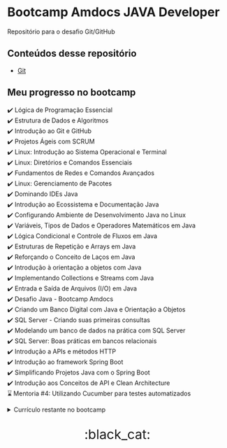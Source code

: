 # Bootcamp Amdocs JAVA Developer
Repositório para o desafio Git/GitHub

## Conteúdos desse repositório
- [Git](git.md)

## Meu progresso no bootcamp
:heavy_check_mark: Lógica de Programação Essencial  
:heavy_check_mark: Estrutura de Dados e Algoritmos  
:heavy_check_mark: Introdução ao Git e GitHub  
:heavy_check_mark: Projetos Ágeis com SCRUM  
:heavy_check_mark: Linux: Introdução ao Sistema Operacional e Terminal  
:heavy_check_mark: Linux: Diretórios e Comandos Essenciais  
:heavy_check_mark: Fundamentos de Redes e Comandos Avançados  
:heavy_check_mark: Linux: Gerenciamento de Pacotes  
:heavy_check_mark: Dominando IDEs Java  
:heavy_check_mark: Introdução ao Ecossistema e Documentação Java  
:heavy_check_mark: Configurando Ambiente de Desenvolvimento Java no Linux  
:heavy_check_mark: Variáveis, Tipos de Dados e Operadores Matemáticos em Java  
:heavy_check_mark: Lógica Condicional e Controle de Fluxos em Java  
:heavy_check_mark: Estruturas de Repetição e Arrays em Java  
:heavy_check_mark: Reforçando o Conceito de Laços em Java  
:heavy_check_mark: Introdução à orientação a objetos com Java  
:heavy_check_mark: Implementando Collections e Streams com Java  
:heavy_check_mark: Entrada e Saída de Arquivos (I/O) em Java  
:heavy_check_mark: Desafio Java - Bootcamp Amdocs  
:heavy_check_mark: Criando um Banco Digital com Java e Orientação a Objetos  
:heavy_check_mark: SQL Server - Criando suas primeiras consultas  
:heavy_check_mark: Modelando um banco de dados na prática com SQL Server  
:heavy_check_mark: SQL Server: Boas práticas em bancos relacionais  
:heavy_check_mark: Introdução a APIs e métodos HTTP  
:heavy_check_mark: Introdução ao framework Spring Boot  
:heavy_check_mark: Simplificando Projetos Java com o Spring Boot  
:heavy_check_mark: Introdução aos Conceitos de API e Clean Architecture  
:hourglass: Mentoria #4: Utilizando Cucumber para testes automatizados  

<details>
<summary>Currículo restante no bootcamp</summary>
<li>Mentoria #5: CI/CD (Integração e Implantação Contínuas)</li>
<li>Desafio Java - Bootcamp Amdocs 2</li>
<li>Desenvolvendo um sistema de gerenciamento de pessoas em API REST com Spring Boot</li>
</ul>
</details>

<p style="font-size:30px" align="center">:black_cat:</p>

